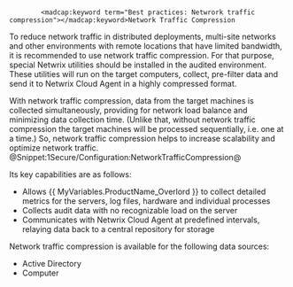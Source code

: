 # 
            <madcap:keyword term="Best practices: Netwrork traffic compression"></madcap:keyword>Network Traffic Compression

To reduce network traffic in distributed deployments, multi-site networks and other environments with remote locations that have limited bandwidth, it is recommended to use network traffic compression.  For that purpose, special Netwrix utilities should be installed in the audited environment. These utilities will run on the target computers, collect, pre-filter  data and send it to Netwrix Cloud Agent in a highly compressed format. 

With network traffic compression, data from the target machines is collected simultaneously, providing for network load balance and minimizing data collection time. (Unlike that, without network traffic compression the target machines will be processed sequentially, i.e. one at a time.) So, network traffic compression helps to increase scalability and optimize network traffic. @Snippet:1Secure/Configuration:NetworkTrafficCompression@
        
Its key capabilities are as follows:   

- Allows {{ MyVariables.ProductName_Overlord }} to collect detailed metrics for the servers, log files, hardware and individual processes
- Collects audit data with no recognizable load on the server
- Communicates with Netwrix Cloud Agent at predefined intervals, relaying data back to a central repository for storage

Network traffic compression  is available for the following data sources:

- Active Directory
- Computer
